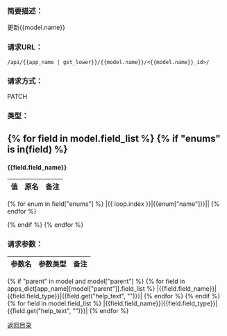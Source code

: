### **简要描述：**

更新{{model.name}}

### **请求URL：**

`/api/{{app_name | get_lower}}/{{model.name}}/<{{model.name}}_id>/`

### **请求方式：**

PATCH

### **类型：**

{% for field in model.field_list %}
{% if "enums" is in(field) %}
---
#### {{field.field_name}}
|值|原名|备注|
|:--|:--|:--|
{% for enum in field["enums"] %}
|{{ loop.index }}|{{enum["name"]}}||
{% endfor %}

{% endif %}
{% endfor %}

### **请求参数：**

|参数名|参数类型|备注|
|:--|:--|:--|
{% if "parent" in model and model["parent"] %}
{% for field in apps_dict[app_name][model["parent"]].field_list %}
|{{field.field_name}}|{{field.field_type}}|{{field.get("help_text", "")}}|
{% endfor %}
{% endif %}
{% for field in model.field_list %}
|{{field.field_name}}|{{field.field_type}}|{{field.get("help_text", "")}}|
{% endfor %}

[返回目录](../base.md)